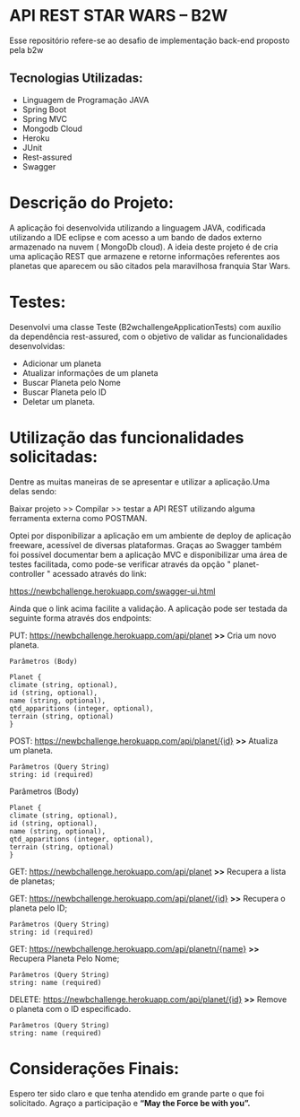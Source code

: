 # **API REST STAR WARS – B2W**

Esse repositório refere-se ao desafio de implementação back-end proposto pela b2w

## Tecnologias Utilizadas:

* Linguagem de Programação JAVA
* Spring Boot
* Spring MVC
* Mongodb Cloud
* Heroku
* JUnit
* Rest-assured
* Swagger

# Descrição do Projeto:
A aplicação foi desenvolvida utilizando a linguagem JAVA, codificada utilizando a IDE eclipse e com acesso a um bando de dados externo armazenado na nuvem ( MongoDb cloud). 
A ideia deste projeto é de cria uma aplicação REST que armazene e retorne informações referentes aos planetas que aparecem ou são citados pela maravilhosa franquia Star Wars. 

# Testes:

Desenvolvi uma classe Teste (B2wchallengeApplicationTests) com auxílio da dependência rest-assured, com o objetivo de validar as funcionalidades desenvolvidas: 

* Adicionar um planeta 
* Atualizar informações de um planeta 
* Buscar Planeta pelo Nome 
* Buscar Planeta pelo ID 
* Deletar um planeta.

# Utilização das funcionalidades solicitadas:

Dentre as muitas maneiras de se apresentar e utilizar a aplicação.Uma delas sendo:

Baixar projeto >> Compilar >> testar a API REST utilizando alguma ferramenta externa como POSTMAN.

Optei por disponibilizar a aplicação em um ambiente de deploy de aplicação freeware, acessível de diversas plataformas. Graças ao Swagger também foi possível documentar bem a aplicação MVC e disponibilizar uma área de testes facilitada, como pode-se verificar através da opção " planet-controller " acessado através do link:

https://newbchallenge.herokuapp.com/swagger-ui.html


Ainda que o link acima facilite a validação. A aplicação pode ser testada da seguinte forma através dos endpoints:

PUT: https://newbchallenge.herokuapp.com/api/planet  **>>** Cria um novo planeta.
```
Parâmetros (Body)

Planet {
climate (string, optional),
id (string, optional),
name (string, optional),
qtd_apparitions (integer, optional),
terrain (string, optional)
}
```
POST: https://newbchallenge.herokuapp.com/api/planet/{id}  **>>** Atualiza um planeta.
```
Parâmetros (Query String)
string: id (required)
```
Parâmetros (Body)
```
Planet {
climate (string, optional),
id (string, optional),
name (string, optional),
qtd_apparitions (integer, optional),
terrain (string, optional)
}
```
GET: https://newbchallenge.herokuapp.com/api/planet  **>>** Recupera a lista de planetas;

GET:  https://newbchallenge.herokuapp.com/api/planet/{id} **>>** Recupera o planeta pelo ID;
```
Parâmetros (Query String)
string: id (required)
```

GET:  https://newbchallenge.herokuapp.com/api/planetn/{name} **>>** Recupera Planeta Pelo Nome;

```
Parâmetros (Query String)
string: name (required)

```

DELETE:  https://newbchallenge.herokuapp.com/api/planet/{id} **>>** Remove o planeta com o ID especificado.
```
Parâmetros (Query String)
string: name (required)

```

# Considerações Finais:

Espero ter sido claro e que tenha atendido em grande parte o que foi solicitado. Agraço a participação e  **“May the Force be with you”.**

